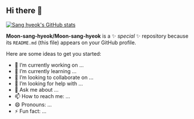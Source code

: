## Hi there 👋

[![Sang hyeok's GitHub stats](https://github-readme-stats.vercel.app/api?username=Moon-sang-hyeok)](https://github.com/anuraghazra/github-readme-stats)

**Moon-sang-hyeok/Moon-sang-hyeok** is a ✨ _special_ ✨ repository because its `README.md` (this file) appears on your GitHub profile.

Here are some ideas to get you started:

- 🔭 I’m currently working on ...
- 🌱 I’m currently learning ...
- 👯 I’m looking to collaborate on ...
- 🤔 I’m looking for help with ...
- 💬 Ask me about ...
- 📫 How to reach me: ...
- 😄 Pronouns: ...
- ⚡ Fun fact: ...

